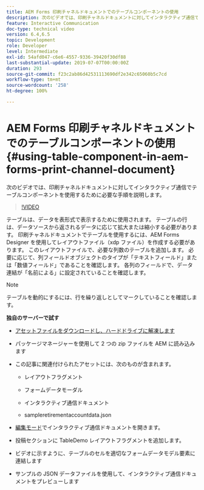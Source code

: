```yaml
---
title: AEM Forms 印刷チャネルドキュメントでのテーブルコンポーネントの使用
description: 次のビデオでは、印刷チャネルドキュメントに対してインタラクティブ通信でテーブルコンポーネントを使用するために必要な手順を説明します。
feature: Interactive Communication
doc-type: technical video
version: 6.4,6.5
topic: Development
role: Developer
level: Intermediate
exl-id: 54afd047-c6e6-4557-9336-39420f30df88
last-substantial-update: 2019-07-07T00:00:00Z
duration: 293
source-git-commit: f23c2ab86d42531113690df2e342c65060b5c7cd
workflow-type: tm+mt
source-wordcount: '258'
ht-degree: 100%

---
```


# AEM Forms 印刷チャネルドキュメントでのテーブルコンポーネントの使用 {#using-table-component-in-aem-forms-print-channel-document}

次のビデオでは、印刷チャネルドキュメントに対してインタラクティブ通信でテーブルコンポーネントを使用するために必要な手順を説明します。

>[!VIDEO](https://video.tv.adobe.com/v/27769?quality=12&learn=on)

テーブルは、データを表形式で表示するために使用されます。 テーブルの行は、データソースから返されるデータに応じて拡大または縮小する必要があります。 印刷チャネルドキュメントでテーブルを使用するには、AEM Forms Designer を使用してレイアウトファイル（xdp ファイル）を作成する必要があります。 このレイアウトファイルで、必要な列数のテーブルを追加します。 必要に応じて、列フィールドオブジェクトのタイプが「テキストフィールド」または「数値フィールド」であることを確認します。 各列のフィールドで、データ連結が「名前による」に設定されていることを確認します。

>[!NOTE]
>
>テーブルを動的にするには、行を繰り返しとしてマークしていることを確認します。

**独自のサーバーで試す**

* [アセットファイルをダウンロードし、ハードドライブに解凍します](assets/usingtablesinprintchannel.zip)

* パッケージマネージャーを使用して 2 つの zip ファイルを AEM に読み込みます

* この記事に関連付けられたアセットには、次のものが含まれます。

   * レイアウトフラグメント

   * フォームデータモーダル

   * インタラクティブ通信ドキュメント
   * sampleretirementaccountdata.json

* [編集モード](http://localhost:4502/editor.html/content/forms/af/401kstatement/tablesinprintdocument/channels/print.html)でインタラクティブ通信ドキュメントを開きます。

* 投稿セクションに TableDemo レイアウトフラグメントを追加します。
* ビデオに示すように、テーブルのセルを適切なフォームデータモデル要素に連結します

* サンプルの JSON データファイルを使用して、インタラクティブ通信ドキュメントをプレビューします
